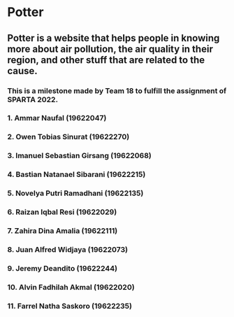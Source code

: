 # Potter


## Potter is a website that helps people in knowing more about air pollution, the air quality in their region, and other stuff that are related to the cause. 

### This is a milestone made by Team 18 to fulfill the assignment of SPARTA 2022.
### 1. Ammar Naufal (19622047)
### 2. Owen Tobias Sinurat (19622270)
### 3. Imanuel Sebastian Girsang (19622068)
### 4. Bastian Natanael Sibarani (19622215)
### 5. Novelya Putri Ramadhani (19622135)
### 6. Raizan Iqbal Resi (19622029)
### 7. Zahira Dina Amalia (19622111)
### 8. Juan Alfred Widjaya (19622073)
### 9. Jeremy Deandito (19622244)
### 10. Alvin Fadhilah Akmal (19622020)
### 11. Farrel Natha Saskoro (19622235)
